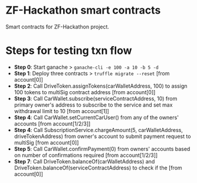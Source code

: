# ZF-Hackathon smart contracts

Smart contracts for ZF-Hackathon project.

# Steps for testing txn flow

- **Step 0**: Start ganache > `ganache-cli -e 100 -a 10 -b 5 -d`
- **Step 1**: Deploy three contracts > `truffle migrate --reset` [from account[0]]
- **Step 2**: Call DriveToken.assignTokens(carWalletAddress, 100) to assign 100 tokens to multiSig contract address [from account[0]]
- **Step 3**: Call CarWallet.subscribe(serviceContractAddress, 10) from primary owner's address to subscribe to the service and set max withdrawal limit to 10 [from account[1]]
- **Step 4**: Call CarWallet.setCurrentCarUser() from any of the owners' accounts [from account[1/2/3]]
- **Step 4**: Call SubscriptionService.chargeAmount(5, carWalletAddress, driveTokenAddress) from owner's account to submit payment request to multiSig [from account[0]]
- **Step 5**: Call CarWallet.confirmPayment(0) from owners' accounts based on number of confirmations required [from account[1/2/3]]
- **Step 7**: Call DriveToken.balanceOf(carWalletAddress) and DriveToken.balanceOf(serviceContractAddress) to check if the [from account[0]]

